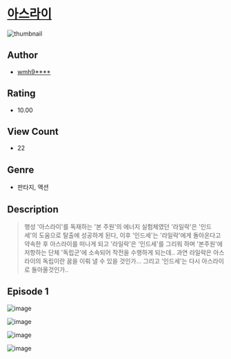 # [아스라이](https://comic.naver.com/challenge/list?titleId=810960)
![thumbnail](https://image-comic.pstatic.net/user_contents_data/challenge_comic/2023/05/25/326862/upload_3689120112833683768_480x623.jpeg)

## Author
- [wmh9****](https://comic.naver.com/artistTitle?id=326862)

## Rating
- 10.00

## View Count
- 22

## Genre
- 판타지, 액션

## Description
> 행성 '아스라이'를 독재하는 '본 주원'의 에너지 실험체였던 '라일락'은 '인드세'의 도움으로 탈출에 성공하게 된다, 이후 '인드세'는 '라일락'에게 돌아온다고 약속한 후 아스라이를 떠나게 되고 '라일락'은 '인드세'를 그리워 하며 '본주원'에 저항하는 단체 '독립군'에 소속되어 작전을 수행하게 되는데.. 과연 라일락은 아스라이의 독립이란 꿈을 이뤄 낼 수 있을 것인가... 그리고 '인드세'는 다시 아스라이로 돌아올것인가..


## Episode 1
![image](https://image-comic.pstatic.net/user_contents_data/challenge_comic/2023/05/25/326862/upload_7221300146899006517.jpeg)

![image](https://image-comic.pstatic.net/user_contents_data/challenge_comic/2023/05/25/326862/upload_7293923083116765797.jpeg)

![image](https://image-comic.pstatic.net/user_contents_data/challenge_comic/2023/05/25/326862/upload_7017795921265648230.jpeg)

![image](https://image-comic.pstatic.net/user_contents_data/challenge_comic/2023/05/25/326862/upload_3486176663184958517.jpeg)
